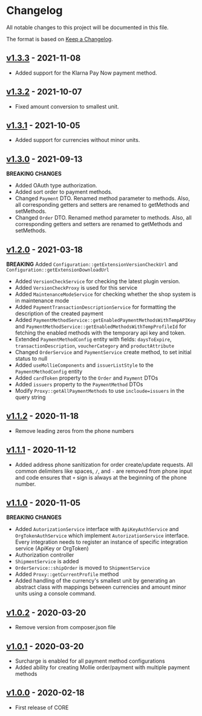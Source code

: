 # Changelog
All notable changes to this project will be documented in this file.

The format is based on [Keep a Changelog](http://keepachangelog.com/en/1.0.0/).

## [v1.3.3](https://github.com/mollie/orocore/tree/v1.3.3) - 2021-11-08
- Added support for the Klarna Pay Now payment method.

## [v1.3.2](https://github.com/mollie/orocore/tree/v1.3.2) - 2021-10-07
- Fixed amount conversion to smallest unit.

## [v1.3.1](https://github.com/mollie/orocore/tree/v1.3.1) - 2021-10-05
- Added support for currencies without minor units.

## [v1.3.0](https://github.com/mollie/orocore/tree/v1.3.0) - 2021-09-13
**BREAKING CHANGES**
- Added OAuth type authorization.
- Added sort order to payment methods.
- Changed `Payment` DTO. Renamed method parameter to methods. 
  Also, all corresponding getters and setters are renamed to getMethods and 
  setMethods.
- Changed `Order` DTO. Renamed method parameter to methods.
  Also, all corresponding getters and setters are renamed to getMethods and
  setMethods.

## [v1.2.0](https://github.com/mollie/orocore/compare/v1.2.0) - 2021-03-18
 **BREAKING** Added `Configuration::getExtensionVersionCheckUrl` and 
 `Configuration::getExtensionDownloadUrl`
 - Added `VersionCheckService` for checking the latest plugin version. 
 - Added `VersionCheckProxy` is used for this service
 - Added `MaintenanceModeService` for checking whether the shop system is 
 in maintenance mode 
 - Added `PaymentTransactionDescriptionService` for formatting the description 
 of the created payment
 - Added `PaymentMethodService::getEnabledPaymentMethodsWithTempAPIKey` and
 `PaymentMethodService::getEnabledMethodsWithTempProfileId` for fetching the
 enabled methods with the temporary api key and token. 
 - Extended `PaymentMethodConfig` entity with fields: 
   `daysToExpire`, `transactionDescription`, `voucherCategory` and `productAttribute`
 - Changed `OrderService` and `PaymentService` create method, to 
 set initial status to null
 - Added `useMollieComponents` and `issuerListStyle` to the `PaymentMethodConfig`
 entity
 - Added `cardToken` property to the `Order` and `Payment` DTOs
 - Added `issuers` property to the `PaymentMethod` DTOs
 - Modify `Proxy::getAllPaymentMethods` to use `incloude=issuers` in the query string

## [v1.1.2](https://github.com/mollie/orocore/tree/v1.1.2) - 2020-11-18
 - Remove leading zeros from the phone numbers
 
## [v1.1.1](https://github.com/mollie/orocore/tree/v1.1.1) - 2020-11-12
 - Added address phone sanitization for order create/update requests.
 All common delimiters like spaces, `/`, and `-` are removed from phone input and
 code ensures that `+` sign is always at the beginning of the phone number.

## [v1.1.0](https://github.com/mollie/orocore/tree/v1.1.0) - 2020-11-05
**BREAKING CHANGES**
 - Added `AutorizationService` interface with `ApiKeyAuthService` and 
 `OrgTokenAuthService` which implement `AutorizationService` interface.
 Every integration needs to register an instance of specific integration service 
 (ApiKey or OrgToken)
 - Authorization controller
 - `ShipmentService` is added
 - `OrderService::shipOrder` is moved to `ShipmentService`  
 - Added `Proxy::getCurrentProfile` method
- Added handling of the currency's smallest unit by generating an abstract class with mappings between currencies and
 amount minor units using a console command.

## [v1.0.2](https://github.com/mollie/orocore/tree/v1.0.2) - 2020-03-20
- Remove version from composer.json file

## [v1.0.1](https://github.com/mollie/orocore/tree/v1.0.1) - 2020-03-20
- Surcharge is enabled for all payment method configurations
- Added ability for creating Mollie order/payment with multiple payment methods

## [v1.0.0](https://github.com/mollie/orocore/tree/v1.0.0) - 2020-02-18
- First release of CORE
